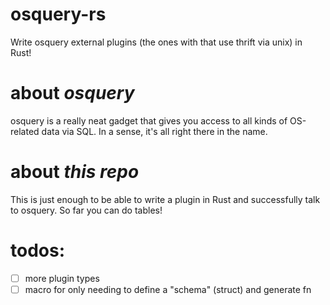 # osquery-rs
Write osquery external plugins (the ones with that use thrift via unix) in Rust!

# about _osquery_
osquery is a really neat gadget that gives you access to all kinds of OS-related data via SQL. In a sense, it's all right there in the name.

# about _this repo_
This is just enough to be able to write a plugin in Rust and successfully talk to osquery. So far you can do tables!

# todos:
- [ ] more plugin types
- [ ] macro for only needing to define a "schema" (struct) and generate fn